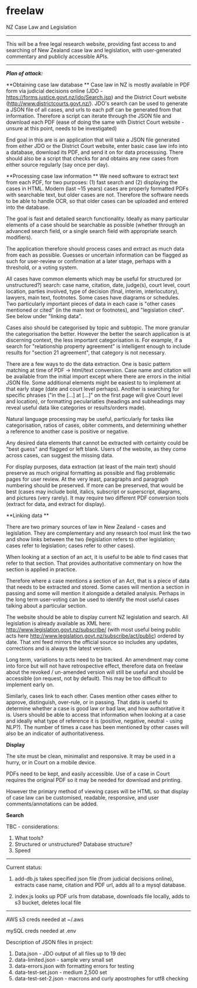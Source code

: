 # freelaw
NZ Case Law and Legislation 

---

This will be a free legal research website, providing fast access to and searching of New Zealand case law and legislation, with user-generated commentary and publicly accessible APIs. 

---

***Plan of attack:***

**Obtaining case law database **
Case law in NZ is mostly available in PDF form via judicial decisions online (JDO - https://forms.justice.govt.nz/jdo/Search.jsp) and the District Court website (http://www.districtcourts.govt.nz/). JDO's search can be used to generate a JSON file of all cases, and urls to each pdf can be generated from that information. Therefore a script can iterate through the JSON file and download each PDF (ease of doing the same with District Court website - unsure at this point, needs to be investigated)


End goal in this are is an application that will take a JSON file generated from either JDO or the District Court website, enter basic case law info into a database, download its PDF, and send it on for data processsing. There should also be a script that checks for and obtains any new cases from either source regularly (say once per day).


**Processing case law information **
We need software to extract text from each PDF, for two purposes: (1) fast search and (2) displaying the cases in HTML. Modern (last ~15 years) cases are properly formatted PDFs with searchable text, but older cases are not. Therefore the software needs to be able to handle OCR, so that older cases can be uploaded and entered into the database. 


The goal is fast and detailed search functionality. Ideally as many particular elements of a case should be searchable as possible (whether through an advanced search field, or a single search field with appropriate search modifiers). 


The application therefore should process cases and extract as much data from each as possible. Guesses or uncertain information can be flagged as such for user-review or confirmation at a later stage, perhaps with a threshold, or a voting system. 


All cases have common elements which may be useful for structured (or unstructured?) search: case name, citation, date, judge(s), court level, court location, parties involved, type of decision (final, interim, interlocutory), lawyers, main text, footnotes. Some cases have diagrams or schedules. Two particularly important pieces of data in each case is "other cases mentioned or cited" (in the main text or footnotes), and "legislation cited". See below under "linking data".


Cases also should be categorised by topic and subtopic. The more granular the categorisation the better. However the better the search application is at discerning context, the less important categorisation is. For example, if a search for "relationship property agreement" is intelligent enough to include results for "section 21 agreement", that category is not necessary. 


There are a few ways to do the data extraction. One is basic pattern matching at time of PDF -> html/text conversion. Case name and citation will be available from the initial import except where there are errors in the initial JSON file. Some additional elements might be easiest to to implement at that early stage (date and court level perhaps). Another is searching for specific phrases ("in the [...] at [...]" on the first page will give Court level and location), or formatting peculariaties (headings and subheadings may reveal useful data like categories or results/orders made).


Natural language processing may be useful, particularly for tasks like categorisation, ratios of cases, obiter comments, and determining whether a reference to another case is positive or negative.


Any desired data elements that cannot be extracted with certainty could be "best guess" and flagged or left blank. Users of the website, as they come across cases, can suggest the missing data.


For display purposes, data extraction (at least of the main text) should preserve as much original formatting as possible and flag problematic pages for user review. At the very least, paragraphs and paragraph numbering should be preserved. If more can be preserved, that would be best (cases may include bold, italics, subscript or superscript, diagrams, and pictures (very rarely). It may require two different PDF conversion tools (extract for data, and extract for display).


**Linking data **

There are two primary sources of law in New Zealand - cases and legislation. They are complementary and any research tool must link the two and show links between the two (legislation refers to other legislation; cases refer to legislation; cases refer to other cases). 


When looking at a section of an act, it is useful to be able to find cases that refer to that section. That provides authoritative commentary on how the section is applied in practice. 


Therefore where a case mentions a section of an Act, that is a piece of data that needs to be extracted and stored. Some cases will mention a section in passing and some will mention it alongside a detailed analysis. Perhaps in the long term user-voting can be used to identify the most useful cases talking about a particular section. 


The website should be able to display current NZ legislation and search. All legislation is already available as XML here: http://www.legislation.govt.nz/subscribe/ (with most useful being public acts here http://www.legislation.govt.nz/subscribe/act/public) ordered by date. That xml feed mirrors the official source so includes any updates, corrections and is always the latest version. 


Long term, variations to acts need to be tracked. An amendment may come into force but will not have retrospective effect, therefore  data on freelaw about the revoked / un-amended version will still be useful and should be accessible (on request, not by default). This may be too difficult to implement early on.


Similarly, cases link to each other. Cases mention other cases either to approve, distinguish, over-rule, or in passing. That data is useful to determine whether a case is good law or bad law, and how authoritative it is. Users should be able to access that information when looking at a case and ideally what type of reference it is (positive, negative, neutral - using NLP?). The number of times a case has been mentioned by other cases will also be an indicator of authoritativeness. 


**Display**

The site must be clean, minimalist and responsive. It may be used in a hurry, or in Court on a mobile device.


PDFs need to be kept, and easily accessible. Use of a case in Court requires the original PDF so it may be needed for download and printing.


However the primary method of viewing cases will be HTML so that display of case law can be customised, readable, responsive, and user comments/annotations can be added.


**Search**

TBC - considerations:

1. What tools? 
2. Structured or unstructured? Database structure?
3. Speed


---

Current status:

1. add-db.js takes specified json file (from judicial decisions online), extracts case name, citation and PDF url, adds all to a mysql database. 

2. index.js looks up PDF urls from database, downloads file locally, adds to s3 bucket, deletes local file

---

AWS s3 creds needed at ~/.aws

mySQL creds needed at .env

Description of JSON files in project:
1. Data.json - JDO output of all files up to 19 dec
2. data-limited.json - sample very small set
3. data-errors.json with formatting errors for testing
4. data-test-set.json - medium 2,500 set
5. data-test-set-2.json - macrons and curly apostrophes for utf8 checking

